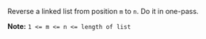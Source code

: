 Reverse a linked list from position `m` to `n`. Do it in one-pass.

**Note:** `1 <= m <= n <= length of list`
